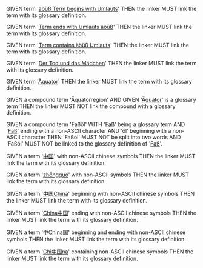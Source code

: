 <!-- =========== DE ============= -->

GIVEN term '[äöüß Term begins with Umlauts][1]'
THEN the linker MUST link the term with its glossary definition.

GIVEN term '[Term ends with Umlauts äöüß][2]'
THEN the linker MUST link the term with its glossary definition.

GIVEN term '[Term contains äöüß Umlauts][3]'
THEN the linker MUST link the term with its glossary definition.

GIVEN term '[Der Tod und das Mädchen][4]'
THEN the linker MUST link the term with its glossary definition.

GIVEN term '[Äquator][5]'
THEN the linker MUST link the term with its glossary definition.

GIVEN a compound term 'Äquatorregion' AND GIVEN '[Äquator][5]' is a glossary term
THEN the linker MUST NOT link the compound with a glossary definition.

GIVEN a compound term 'Faßöl'
WITH '[Faß][6]' being a glossary term
 AND '[Faß][6]' ending with a non-ASCII character
 AND 'öl' beginning with a non-ASCII character
THEN 'Faßöl' MUST NOT be split into two words
AND 'Faßöl' MUST NOT be linked to the glossary definition of '[Faß][6]'.

<!-- =========== ZH ============= -->

GIVEN a term '[中国][7]' with non-ASCII chinese symbols
THEN the linker MUST link the term with its glossary definition.

GIVEN a term '[zhōngguó][8]' with non-ASCII symbols
THEN the linker MUST link the term with its glossary definition.

GIVEN a term '[中国China][9]' beginning with non-ASCII chinese symbols
THEN the linker MUST link the term with its glossary definition.

GIVEN a term '[China中国][10]' ending with non-ASCII chinese symbols
THEN the linker MUST link the term with its glossary definition.

GIVEN a term '[中China国][11]' beginning and ending with non-ASCII chinese symbols
THEN the linker MUST link the term with its glossary definition.

GIVEN a term '[Chi中国na][12]' containing non-ASCII chinese symbols
THEN the linker MUST link the term with its glossary definition.

[1]: unicode-glossary.md#äöüß-term-begins-with-umlauts

[2]: unicode-glossary.md#term-ends-with-umlauts-äöüß

[3]: unicode-glossary.md#term-contains-äöüß-umlauts

[4]: unicode-glossary.md#der-tod-und-das-mädchen

[5]: unicode-glossary.md#äquator

[6]: unicode-glossary.md#faß

[7]: unicode-glossary.md#中国

[8]: unicode-glossary.md#zhōngguó

[9]: unicode-glossary.md#中国china

[10]: unicode-glossary.md#china中国

[11]: unicode-glossary.md#中china国

[12]: unicode-glossary.md#chi中国na
